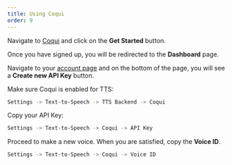 ```yaml
---
title: Using Coqui
order: 9
---
```


Navigate to [Coqui](https://coqui.ai/) and click on the **Get Started** button.

Once you have signed up, you will be redirected to the **Dashboard** page.

Navigate to your [account page](https://app.coqui.ai/account) and on the bottom of the page, you will see a **Create new API Key** button.

Make sure Coqui is enabled for TTS:

```bash
Settings -> Text-to-Speech -> TTS Backend -> Coqui
```

Copy your API Key:

```bash
Settings -> Text-to-Speech -> Coqui -> API Key
```

Proceed to make a new voice. When you are satisfied, copy the **Voice ID**.

```bash
Settings -> Text-to-Speech -> Coqui -> Voice ID
```
